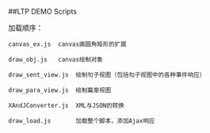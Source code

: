 ##LTP DEMO Scripts

加载顺序：

    canvas_ex.js  canvas画圆角矩形的扩展
    
    draw_obj.js   canvas绘制对象
    
    draw_sent_view.js  绘制句子视图（包括句子视图中的各种事件响应）
    
    draw_para_view.js  绘制篇章视图
    
    XAndJConverter.js  XML与JSON的转换
    
    draw_load.js       加载整个脚本，添加Ajax响应
